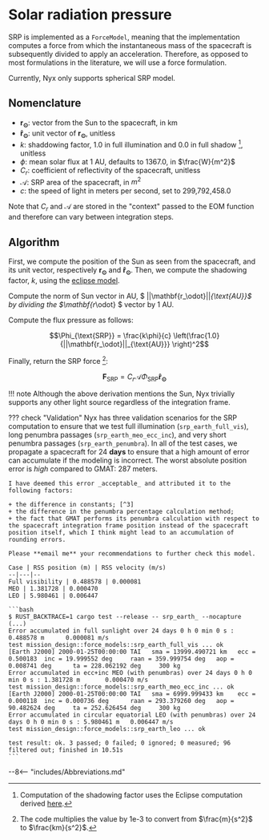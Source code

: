 # Solar radiation pressure

SRP is implemented as a `ForceModel`, meaning that the implementation computes a force from which the instantaneous mass of the spacecraft is subsequently divided to apply an acceleration. Therefore, as opposed to most formulations in the literature, we will use a force formulation.

Currently, Nyx only supports spherical SRP model.

## Nomenclature

+ $\mathbf{r_\odot}$: vector from the Sun to the spacecraft, in km
+ $\mathbf{\hat r_\odot}$: unit vector of $\mathbf{r_\odot}$, unitless
+ $k$: shaddowing factor, 1.0 in full illumination and 0.0 in full shadow [^1], unitless
+ $\phi$: mean solar flux at 1 AU, defaults to 1367.0, in $\frac{W}{m^2}$
+ $C_r$: coefficient of reflectivity of the spacecraft, unitless
+ $\mathcal{A}$: SRP area of the spacecraft, in $m^2$
+ $c$: the speed of light in meters per second, set to 299,792,458.0

Note that $C_r$ and $\mathcal{A}$ are stored in the "context" passed to the EOM function and therefore can vary between integration steps.

## Algorithm

First, we compute the position of the Sun as seen from the spacecraft, and its unit vector, respectively $\mathbf{r_\odot}$ and $\mathbf{\hat r_\odot}$. Then, we compute the shadowing factor, $k$, using the [eclipse model](../celestial/eclipse.md).

Compute the norm of Sun vector in AU, $ ||\mathbf{r_\odot}||_{\text{AU}}$ by dividing the $\mathbf{r_\odot} $ vector by 1 AU.

Compute the flux pressure as follows:

$$\Phi_{\text{SRP}} = \frac{k\phi}{c} \left(\frac{1.0}{||\mathbf{r_\odot}||_{\text{AU}}} \right)^2$$

Finally, return the SRP force [^2]:

$$ \mathbf{F}_{\text{SRP}} = C_r \mathcal{A} \Phi_{\text{SRP}} \mathbf{\hat r_\odot}$$

!!! note
    Although the above derivation mentions the Sun, Nyx trivially supports any other light source regardless of the integration frame.

??? check "Validation"
    Nyx has three validation scenarios for the SRP computation to ensure that we test full illumination (`srp_earth_full_vis`), long penumbra passages (`srp_earth_meo_ecc_inc`), and very short penumbra passages (`srp_earth_penumbra`). In all of the test cases, we propagate a spacecraft for 24 **days** to ensure that a high amount of error can accumulate if the modeling is incorrect. The worst absolute position error is _high_ compared to GMAT: 287 meters.

    I have deemed this error _acceptable_ and attributed it to the following factors:

    + the difference in constants; [^3]
    + the difference in the penumbra percentage calculation method;
    + the fact that GMAT performs its penumbra calculation with respect to the spacecraft integration frame position instead of the spacecraft position itself, which I think might lead to an accumulation of rounding errors.

    Please **email me** your recommendations to further check this model.

    Case | RSS position (m) | RSS velocity (m/s) 
    --|---|--
    Full visibility | 0.488578 | 0.000081
    MEO | 1.381728 | 0.000470
    LEO | 5.980461 | 0.006447

    ```bash
    $ RUST_BACKTRACE=1 cargo test --release -- srp_earth_ --nocapture
    (...)
    Error accumulated in full sunlight over 24 days 0 h 0 min 0 s : 0.488578 m      0.000081 m/s
    test mission_design::force_models::srp_earth_full_vis ... ok
    [Earth J2000] 2000-01-25T00:00:00 TAI   sma = 13999.490721 km   ecc = 0.500183  inc = 19.999552 deg     raan = 359.999754 deg   aop = 0.008741 deg      ta = 228.062192 deg     300 kg
    Error accumulated in ecc+inc MEO (with penumbras) over 24 days 0 h 0 min 0 s : 1.381728 m       0.000470 m/s
    test mission_design::force_models::srp_earth_meo_ecc_inc ... ok
    [Earth J2000] 2000-01-25T00:00:00 TAI   sma = 6999.999433 km    ecc = 0.000118  inc = 0.000736 deg      raan = 293.379260 deg   aop = 90.482624 deg     ta = 252.626454 deg     300 kg
    Error accumulated in circular equatorial LEO (with penumbras) over 24 days 0 h 0 min 0 s : 5.980461 m   0.006447 m/s
    test mission_design::force_models::srp_earth_leo ... ok
    
    test result: ok. 3 passed; 0 failed; 0 ignored; 0 measured; 96 filtered out; finished in 10.51s
    ```
    

[^1]: Computation of the shadowing factor uses the Eclipse computation derived [here](../celestial/eclipse.md).
[^2]: The code multiplies the value by 1e-3 to convert from $\frac{m}{s^2}$ to $\frac{km}{s^2}$.
[^3]: For example GMAT uses an older definition of 1 AU which is 700 meters different from the IAU definition: changing that will bring down this maximum error by over 30 meters (to around 250 meters).

--8<-- "includes/Abbreviations.md"